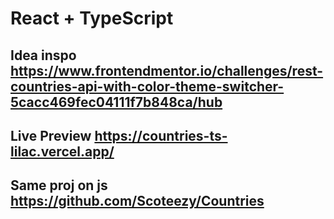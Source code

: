# React + TypeScript

## Idea inspo https://www.frontendmentor.io/challenges/rest-countries-api-with-color-theme-switcher-5cacc469fec04111f7b848ca/hub
## Live Preview https://countries-ts-lilac.vercel.app/
## Same proj on js https://github.com/Scoteezy/Countries

